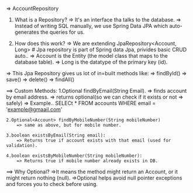 => AccountRepository

1. What is a Repository?
=> It's an interface tha talks to the database.
=> Instead of writing SQL manually, we use Spring Data JPA which auto-generates the queries for us.

2. How does this work?
=> We are extending JpaRepository<Account, Long>  # Jpa repository is part of Spring data Jpa, privides basic CRUD auto..
=> Account is the Entity (the model class that maps to the database table).
=> Long is the datatype of the primary key (id).

=> This Jpa Repository gives us lot of in=built methods like:
    => findById()
    => save()
    => delete()
    => findAll()


==> Custom Methods:
    1.Optional<Account> findByEmail(String Email).
        => finds account by email address.
        => returns optional(so we can check if it exists or not => safely)
        => Example.. SELECt * FROM accounts WHERE email = 'example@gmaail.com'
    
    2.Optional<Account> findByMobileNumber(String mobileNumber)
        => same as above, but for mobile number.
    
    3.boolean existsByEmail(String email):
        => Returns true if account exists with that email (used for validation).
    
    4.boolean existsByMobileNumber(String mobileNumber):
        => Returns true if mobile number already exists in DB.


==> Why Optional<Account>?
        =>It means the method might return an Account, or it might return nothing (null).
        =>Optional helps avoid null pointer exceptions and forces you to check before using.